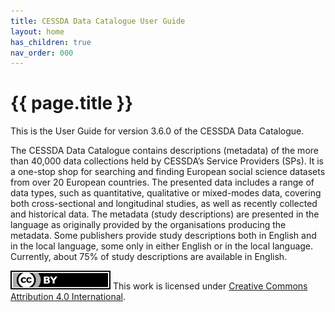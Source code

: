 ```yaml
---
title: CESSDA Data Catalogue User Guide
layout: home
has_children: true
nav_order: 000
---
```


# {{ page.title }}

This is the User Guide for version 3.6.0 of the CESSDA Data Catalogue.

The CESSDA Data Catalogue contains descriptions (metadata) of the more than 40,000 data collections
held by CESSDA’s Service Providers (SPs).
It is a one-stop shop for searching and finding European social science datasets from over
20 European countries. The presented data includes a range of data types,
such as quantitative, qualitative or mixed-modes data, covering both cross-sectional
and longitudinal studies, as well as recently collected and historical data.
The metadata (study descriptions) are presented in the language as originally
provided by the organisations producing the metadata. Some publishers provide
study descriptions both in English and in the local language, some only in either
English or in the local language. Currently, about 75% of study descriptions
are available in English.

![CC-BY-4.0](images/cc-by.svg "CC-BY-4.0")
This work is licensed under [Creative Commons Attribution 4.0 International](https://creativecommons.org/licenses/by/4.0/).
